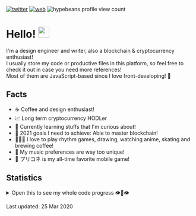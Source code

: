 [![twitter](http://img.shields.io/badge/-hypebeans-1ca0f1?style=flat-square&logo=twitter&logoColor=1da1f2&labelColor=e1e4e8&color=191919&link=https://twitter.com/hypebeans)](https://twitter.com/hypebeans)  [![web](https://img.shields.io/badge/-https://bit.ly/hypebeans-1ca0f1?style=flat-square&logo=Discover&logoColor=ff6000&labelColor=e1e4e8&color=191919&link=https://bit.ly/hypebeans)](https://bit.ly/hypebeans)
![hypebeans profile view count](https://komarev.com/ghpvc/?username=hypebeans&color=191919&labelColor=fdfdfd)

# Hello! <img src="https://raw.githubusercontent.com/MartinHeinz/MartinHeinz/master/wave.gif" width="30px">

I'm a design engineer and writer, also a blockchain & cryptocurrency enthusiast!<br>
I usually store my code or productive files in this platform, so feel free to check it out in case you need more references!<br>
Most of them are JavaScript-based since I love front-developing! 🤗

## Facts
- ☕️  Coffee and design enthusiast!
- 📈  Long term cryptocurrency HODLer
- 🌱  Currently learning stuffs that I'm curious about!
- 💪  2021 goals I need to achieve: Able to master blockchain!
- 👨🏻‍💻  I love to play rhythm games, drawing, watching anime, skating and brewing coffee!
- 🎵  My music preferences are way too unique!
- 👑  プリコネ is my all-time favorite mobile game!

## Statistics
<details>
<summary>Open this to see my whole code progress 👁👄👁</summary>
<a href="https://github.com/hypebeans">
<img align="center" src="https://github-readme-stats.vercel.app/api?username=hypebeans&show_icons=true&text_color=fdfdfd&icon_color=fdfdfd&bg_color=191919&hide_title=true" alt="github stats for hypebeans" />
</a>
<a href="https://github.com/hypebeans">
<img align="center" src="https://github-readme-stats.vercel.app/api/top-langs/?username=hypebeans&hide=java,html&&text_color=fdfdfd&icon_color=fdfdfd&bg_color=191919&hide_title=true" alt="github repository stats for hypebeans" />
</a>
</details>

<italic>Last updated: 25 Mar 2020</italic>
